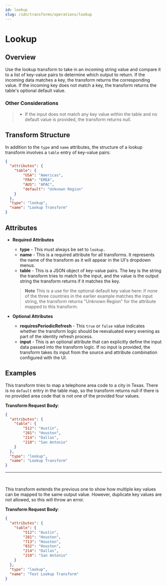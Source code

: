 ```yaml
---
id: lookup
slug: /idn/transforms/operations/lookup
---
```

# Lookup

## Overview

Use the lookup transform to take in an incoming string value and compare it to a list of key-value pairs to determine which output to return. If the incoming data matches a key, the transform returns the corresponding value. If the incoming key does not match a key, the transform returns the table's optional default value.

### Other Considerations

> - If the input does not match any key value within the table and no default value is provided, the transform returns null.

## Transform Structure

In addition to the `type` and `name` attributes, the structure of a lookup transform involves a `table` entry of key-value pairs:

```json
{
  "attributes": {
    "table": {
        "USA": "Americas",
        "FRA": "EMEA",
        "AUS": "APAC",
        "default": "Unknown Region"
    }
  },
  "type": "lookup",
  "name": "Lookup Transform"
}
```

## Attributes

- **Required Attributes**
  - **type** - This must always be set to `lookup.`
  - **name** - This is a required attribute for all transforms. It represents the name of the transform as it will appear in the UI's dropdown menus.
  - **table** - This is a JSON object of key-value pairs. The key is the string the transform tries to match to the input, and the value is the output string the transform returns if it matches the key.
  > **Note** This is a use for the optional default key value here: if none of the three countries in the earlier example matches the input string, the transform returns "Unknown Region" for the attribute mapped to this transform.

- **Optional Attributes**
  - **requiresPeriodicRefresh** - This `true` or `false` value indicates whether the transform logic should be reevaluated every evening as part of the identity refresh process.
  - **input** - This is an optional attribute that can explicitly define the input data passed into the transform logic. If no input is provided, the transform takes its input from the source and attribute combination configured with the UI.

## Examples

This transform tries to map a telephone area code to a city in Texas. There is no `default` entry in the table map, so the transform returns null if there is no provided area code that is not one of the provided four values.

**Transform Request Body**:

```json
{
  "attributes": {
    "table": {
        "512": "Austin",
        "281": "Houston",
        "214": "Dallas",
        "210": "San Antonio"
    }
  },
  "type": "lookup",
  "name": "Lookup Transform"
}
```

---

<p>&nbsp;</p>

This transform extends the previous one to show how multiple key values can be mapped to the same output value. However, duplicate key values are not allowed, so this will throw an error.

**Transform Request Body**:

```json
{
  "attributes": {
    "table": {
        "512": "Austin",
        "281": "Houston",
        "713": "Houston",
        "832": "Houston",
        "214": "Dallas",
        "210": "San Antonio"
    }
  },
  "type": "lookup",
  "name": "Test Lookup Transform"
}
```
